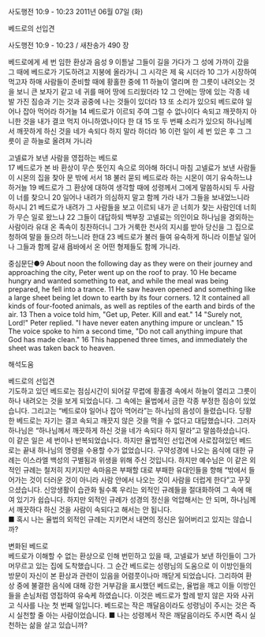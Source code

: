 사도행전 10:9 - 10:23 
2011년 06월 07일 (화)

베드로의 선입견



사도행전 10:9 - 10:23 / 새찬송가 490 장


베드로에게 세 번 임한 환상과 음성 
9 이튿날 그들이 길을 가다가 그 성에 가까이 갔을 그 때에 베드로가 기도하려고 지붕에 올라가니 그 시각은 제 육 시더라 10 그가 시장하여 먹고자 하매 사람들이 준비할 때에 황홀한 중에 11 하늘이 열리며 한 그릇이 내려오는 것을 보니 큰 보자기 같고 네 귀를 매어 땅에 드리웠더라 12 그 안에는 땅에 있는 각종 네 발 가진 짐승과 기는 것과 공중에 나는 것들이 있더라 13 또 소리가 있으되 베드로야 일어나 잡아 먹어라 하거늘 14 베드로가 이르되 주여 그럴 수 없나이다 속되고 깨끗하지 아니한 것을 내가 결코 먹지 아니하였나이다 한 대 15 또 두 번째 소리가 있으되 하나님께서 깨끗하게 하신 것을 네가 속되다 하지 말라 하더라 16 이런 일이 세 번 있은 후 그 그릇이 곧 하늘로 올려져 가니라  

고넬료가 보낸 사람을 영접하는 베드로  
17 베드로가 본 바 환상이 무슨 뜻인지 속으로 의아해 하더니 마침 고넬료가 보낸 사람들이 시몬의 집을 찾아 문 밖에 서서 18 불러 묻되 베드로라 하는 시몬이 여기 유숙하느냐 하거늘 19 베드로가 그 환상에 대하여 생각할 때에 성령께서 그에게 말씀하시되 두 사람이 너를 찾으니 20 일어나 내려가 의심하지 말고 함께 가라 내가 그들을 보내었느니라 하시니 21 베드로가 내려가 그 사람들을 보고 이르되 내가 곧 너희가 찾는 사람인데 너희가 무슨 일로 왔느냐 22 그들이 대답하되 백부장 고넬료는 의인이요 하나님을 경외하는 사람이라 유대 온 족속이 칭찬하더니 그가 거룩한 천사의 지시를 받아 당신을 그 집으로 청하여 말을 들으려 하느니라 한대 23 베드로가 불러 들여 유숙하게 하니라 이튿날 일어나 그들과 함께 갈새 욥바에서 온 어떤 형제들도 함께 가니라.  

중심문단●9 About noon the following day as they were on their journey and approaching the city, Peter went up on the roof to pray. 10 He became hungry and wanted something to eat, and while the meal was being prepared, he fell into a trance. 11 He saw heaven opened and something like a large sheet being let down to earth by its four corners. 12 It contained all kinds of four-footed animals, as well as reptiles of the earth and birds of the air. 13 Then a voice told him, "Get up, Peter. Kill and eat." 14 "Surely not, Lord!" Peter replied. "I have never eaten anything impure or unclean." 15 The voice spoke to him a second time, "Do not call anything impure that God has made clean." 16 This happened three times, and immediately the sheet was taken back to heaven.

해석도움





베드로의 선입견  
기도하고 있던 베드로는 점심시간이 되어갈 무렵에 황홀경 속에서 하늘이 열리고 그릇이 하나 내려오는 것을 보게 되었습니다. 그 속에는 율법에서 금한 각종 부정한 짐승이 있었습니다. 그리고는 “베드로야 일어나 잡아 먹어라”는 하나님의 음성이 들렸습니다. 당황한 베드로는 자기는 결코 속되고 깨끗지 않은 것을 먹을 수 없다고 대답했습니다. 그러자 하나님은 “하나님께서 깨끗하게 하신 것을 네가 속되다 하지 말라”고 말씀하셨습니다. 이 같은 일은 세 번이나 반복되었습니다. 하지만 율법적인 선입견에 사로잡혀있던 베드로는 끝내 하나님의 명령을 수용할 수가 없었습니다. 구약성경에 나오는 음식에 대한 규례는 이스라엘 백성의 구별됨과 위생을 위해 주신 것입니다. 하지만 예수님은 이 같은 외적인 규례는 철저히 지키지만 속마음은 부패할 대로 부패한 유대인들을 향해 “밖에서 들어가는 것이 더러운 것이 아니라 사람 안에서 나오는 것이 사람을 더럽게 한다”고 꾸짖으셨습니다. 신앙생활이 습관화 될수록 우리는 외적인 규례들을 절대화하여 그 속에 매여 있기가 쉽습니다. 하지만 외적인 규례가 성경의 정신을 억압해서는 안 되며, 하나님께서 깨끗하다 하신 것을 사람이 속되다고 해서는 안 됩니다.  
■ 혹시 나는 율법의 외적인 규례는 지키면서 내면의 정신은 잃어버리고 있지는 않습니까?   

변화된 베드로  
베드로가 이해할 수 없는 환상으로 인해 번민하고 있을 때, 고넬료가 보낸 하인들이 그가 머무르고 있는 집에 도착했습니다. 그 순간 베드로는 성령님의 도움으로 이 이방인들의 방문이 자신이 본 환상과 관련이 있음을 어렴풋이나마 깨닫게 되었습니다. 그리하여 환상 중에 불결한 음식에 대해 강한 거부감을 표시했던 베드로는, 율법을 깨고 이들 이방인들을 손님처럼 영접하여 유숙케 하였습니다. 이것은 베드로가 할례 받지 않은 자와 사귀고 식사를 나눈 첫 번째 일입니다. 베드로는 작은 깨달음이라도 성령님이 주시는 것은 즉시 실천할 줄 아는 사람이었습니다. 
■ 나는 성령께서 작은 깨달음이라도 주시면 즉시 실천하는 삶을 살고 있습니까?